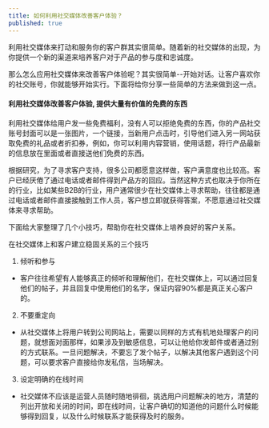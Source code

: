 ```yaml
---
title: 如何利用社交媒体改善客户体验？
published: true
---
```


利用社交媒体来打动和服务你的客户群其实很简单。随着新的社交媒体的出现，为你提供一个新的渠道来培养客户对于产品的参与度和忠诚度。

那么怎么应用社交媒体来改善客户体验呢？其实很简单--开始对话。让客户喜欢你的社交账号，你就能够开始实行。下面将给你分享一些简单的方法来做到这一点。

#### 利用社交媒体改善客户体验, 提供大量有价值的免费的东西

利用社交媒体给用户发一些免费福利，没有人可以拒绝免费的东西，你的产品社交账号封面可以是一张图片，一个链接，当新用户点击时，引导他们进入另一网站获取免费的礼品或者折扣券，例如，你可以利用内容营销，使用话题，将行产品最新的信息放在里面或者直接送他们免费的东西。

根据研究，为了寻求客户支持，很多公司都愿意这样做，客户满意度也比较高。客户已经厌倦了通过电话或者邮件得到产品方的回应。当然这种方式也取决于你所在的行业，比如某些B2B的行业，用户通常很少在社交媒体上寻求帮助，往往都是通过电话或者邮件直接接触到工作人员，客户想立即就获得答案，不愿意通过社交媒体来寻求帮助。

下面给大家整理了几个小技巧，帮助你在社交媒体上培养良好的客户关系。

在社交媒体上和客户建立稳固关系的三个技巧

1. 倾听和参与
- 客户往往希望有人能够真正的倾听和理解他们，在社交媒体上，可以通过回复他们的帖子，并且回复中使用他们的名字，保证内容90%都是真正关心客户的。
2. 不要重定向
- 从社交媒体上将用户转到公司网站上，需要以同样的方式有机地处理客户的问题，就想面对面那样，如果涉及到敏感信息，可以让他给你发邮件或者通过别的方式联系。一旦问题解决，不要忘了发个帖子，以解决其他客户遇到这个问题，可以要求客户直接给你发私信，当场解决。
3. 设定明确的在线时间
- 社交媒体不应该是运营人员随时随地徘徊，挑选用户问题解决的地方，清楚的列出开放和关闭的时间，即在线时间，让客户确切的知道他的问题什么时候能够得到回复，以及什么时候联系才能获得及时的服务。